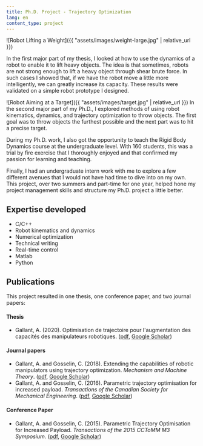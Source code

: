 ```yaml
---
title: Ph.D. Project - Trajectory Optimization
lang: en
content_type: project
---
```


![Robot Lifting a Weight]({{ "assets/images/weight-large.jpg" | relative_url }})

In the first major part of my thesis, I looked at how to use the dynamics of a robot to enable it to lift heavy objects. The idea is that sometimes, robots are not strong enough to lift a heavy object through shear brute force. In such cases I showed that, if we have the robot move a little more intelligently, we can greatly increase its capacity. These results were validated on a simple robot prototype I designed.

![Robot Aiming at a Target]({{ "assets/images/target.jpg" | relative_url }})
In the second major part of my Ph.D., I explored methods of using robot kinematics, dynamics, and trajectory optimization to throw objects. The first goal was to throw objects the furthest possible and the next part was to hit a precise target.

During my Ph.D. work, I also got the opportunity to teach the Rigid Body Dynamics course at the undergraduate level. With 160 students, this was a trial by fire exercise that I thoroughly enjoyed and that confirmed my passion for learning and teaching.

Finally, I had an undergraduate intern work with me to explore a few different avenues that I would not have had time to dive into on my own. This project, over two summers and part-time for one year, helped hone my project management skills and structure my Ph.D. project a little better.



## Expertise developed
- C/C++
- Robot kinematics and dynamics
- Numerical optimization
- Technical writing
- Real-time control
- Matlab
- Python



## Publications
This project resulted in one thesis, one conference paper, and two journal papers:

#### Thesis
- Gallant, A. (2020). Optimisation de trajectoire pour l'augmentation des capacités des manipulateurs robotiques. ([pdf](https://robot.gmc.ulaval.ca/fileadmin/documents/Theses/andre_gallant.pdf), [Google Scholar](https://scholar.google.com/citations?view_op=view_citation&hl=fr&user=SvfSQMMAAAAJ&sortby=pubdate&citation_for_view=SvfSQMMAAAAJ:9ZlFYXVOiuMC))

#### Journal papers
- Gallant, A. and Gosselin, C. (2018). Extending the capabilities of robotic manipulators using trajectory optimization. _Mechanism and Machine Theory_. ([pdf](https://www.researchgate.net/profile/Andre-Gallant-2/publication/323488448_Extending_the_capabilities_of_robotic_manipulators_using_trajectory_optimization/links/5aa91f9aaca272d39cd5037b/Extending-the-capabilities-of-robotic-manipulators-using-trajectory-optimization.pdf), [Google Scholar](https://scholar.google.com/citations?view_op=view_citation&hl=fr&user=SvfSQMMAAAAJ&sortby=pubdate&citation_for_view=SvfSQMMAAAAJ:M3ejUd6NZC8C))
- Gallant, A. and Gosselin, C. (2016). Parametric trajectory optimisation for increased payload. _Transactions of the Canadian Society for Mechanical Engineering_. ([pdf](https://www.researchgate.net/profile/Andre-Gallant-2/publication/307467184_Parametric_trajectory_optimisation_for_increased_payload/links/5aa9161c4585151788184208/Parametric-trajectory-optimisation-for-increased-payload.pdf), [Google Scholar](https://scholar.google.com/citations?view_op=view_citation&hl=fr&user=SvfSQMMAAAAJ&sortby=pubdate&citation_for_view=SvfSQMMAAAAJ:YOwf2qJgpHMC))

#### Conference Paper
- Gallant, A. and Gosselin, C. (2015). Parametric Trajectory Optimisation for Increased Payload. _Transactions of the 2015 CCToMM M3 Symposium._ ([pdf](http://www.cctomm.ca/2015/P07.pdf), [Google Scholar](https://scholar.google.com/citations?view_op=view_citation&hl=en&user=SvfSQMMAAAAJ&authuser=2&citation_for_view=SvfSQMMAAAAJ:qUcmZB5y_30C))

